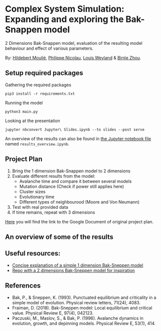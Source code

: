 # Complex System Simulation: Expanding and exploring the Bak-Snappen model

2 Dimensions Bak-Snappen model, evaluation of the resulting model behaviour and effect of various parameters.

By: [Hildebert Moulié](https://github.com/hildobby), [Philippe Nicolau](https://github.com/PNicolau96), [Louis Weyland](https://github.com/LouisWW) & [Binjie Zhou](https://github.com/binjiezhou).

## Setup required packages

Gathering the required packages
```
pip3 install -r requirements.txt
```

Running the model
```
python3 main.py
```

Looking at the presentation
```
jupyter nbconvert Jupyter\ Slides.ipynb --to slides --post serve
```


An overview of the results can also be found in [the Jupyter notebook file](https://github.com/hildobby/Complex_System/blob/master/results_overview.ipynb) named `results_overview.ipynb`.

## Project Plan

1. Bring the 1 dimension Bak-Snappen model to 2 dimensions
2. Evaluate different results from the model:
    * Avalanche time and compare it between several models
    * Mutation distance (Check if power still applies here)
    * Cluster sizes
    * Evolutionary time
    * Different types of neighbourood (Moore and Von Neumann)
3. Test with real provided data
4. If time remains, repeat with 3 dimensions

[Here](https://docs.google.com/document/d/1rTodhozVX6pXBGTlviCNNwwcX3oG-x80GXP4DIutzHM/edit?usp=sharing) you will find the link to the Google Document of original project plan.

## An overview of some of the results




## Useful resources:

* [Concise explanation of a simple 1 dimension Bak-Sneppen model](http://csmgeo.csm.jmu.edu/geollab/fichter/gs102/2004handouts/Bak-Sneppenbrief.PDF)
* [Repo with a 2 dimensions Bak-Sneppen model for inspiration](https://github.com/voschezang/Spatial-Bak-Sneppen)



## References

* Bak, P., & Sneppen, K. (1993). Punctuated equilibrium and criticality in a simple model of evolution. Physical review letters, 71(24), 4083.
* Fraiman, D. (2018). Bak-Sneppen model: Local equilibrium and critical value. Physical Review E, 97(4), 042123.
* Paczuski, M., Maslov, S., & Bak, P. (1996). Avalanche dynamics in evolution, growth, and depinning models. Physical Review E, 53(1), 414.
